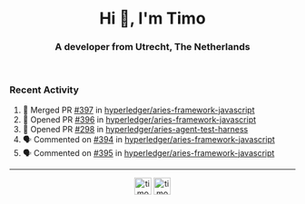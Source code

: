 <h1 align="center">Hi 👋, I'm Timo</h1>
<h3 align="center">A developer from Utrecht, The Netherlands</h3>
<br/>
<!-- https://github.com/rahuldkjain/github-profile-readme-generator --!>

<!--  <p align="left"><img src="https://github-readme-stats.vercel.app/api?username=timoglastra&show_icons=true&count_private=true&" alt="timoglastra" /></p> --!>

<!--
Github language stats
<p align="left"><img src="https://github-readme-stats.vercel.app/api/top-langs/?username=timoglastra&layout=compact" alt="timoglastra" /><p>
-->

<!-- Codestats language stats -->
<!-- <p align="left"><img src="https://codestats-readme.vercel.app/api/top-langs/?username=timoglastra&layout=compact&language_count=12" alt="timoglastra" /><p>    --!>
  
<h3>Recent Activity</h3>

<!--START_SECTION:activity-->
1. 🎉 Merged PR [#397](https://github.com/hyperledger/aries-framework-javascript/pull/397) in [hyperledger/aries-framework-javascript](https://github.com/hyperledger/aries-framework-javascript)
2. 💪 Opened PR [#396](https://github.com/hyperledger/aries-framework-javascript/pull/396) in [hyperledger/aries-framework-javascript](https://github.com/hyperledger/aries-framework-javascript)
3. 💪 Opened PR [#298](https://github.com/hyperledger/aries-agent-test-harness/pull/298) in [hyperledger/aries-agent-test-harness](https://github.com/hyperledger/aries-agent-test-harness)
4. 🗣 Commented on [#394](https://github.com/hyperledger/aries-framework-javascript/issues/394) in [hyperledger/aries-framework-javascript](https://github.com/hyperledger/aries-framework-javascript)
5. 🗣 Commented on [#395](https://github.com/hyperledger/aries-framework-javascript/issues/395) in [hyperledger/aries-framework-javascript](https://github.com/hyperledger/aries-framework-javascript)
<!--END_SECTION:activity-->

---

<p align="center">
<a href="https://twitter.com/timoglastra" target="blank"><img align="center" src="https://cdn.jsdelivr.net/npm/simple-icons@3.0.1/icons/twitter.svg" alt="timoglastra" height="30" width="30" /></a>
<a href="https://linkedin.com/in/timoglastra" target="blank"><img align="center" src="https://cdn.jsdelivr.net/npm/simple-icons@3.0.1/icons/linkedin.svg" alt="timoglastra" height="30" width="30" /></a>
</p>



